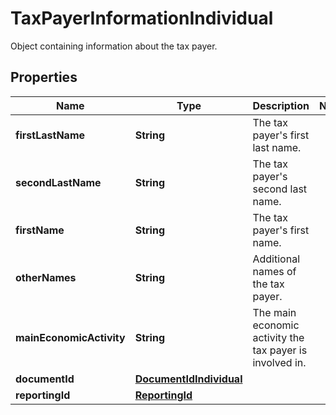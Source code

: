 

# TaxPayerInformationIndividual

Object containing information about the tax payer.

## Properties

| Name | Type | Description | Notes |
|------------ | ------------- | ------------- | -------------|
|**firstLastName** | **String** | The tax payer&#39;s first last name. |  |
|**secondLastName** | **String** | The tax payer&#39;s second last name. |  |
|**firstName** | **String** | The tax payer&#39;s first name. |  |
|**otherNames** | **String** | Additional names of the tax payer. |  |
|**mainEconomicActivity** | **String** | The main economic activity the tax payer is involved in. |  |
|**documentId** | [**DocumentIdIndividual**](DocumentIdIndividual.md) |  |  |
|**reportingId** | [**ReportingId**](ReportingId.md) |  |  |



